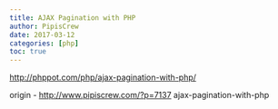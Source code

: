 ```yaml
---
title: AJAX Pagination with PHP
author: PipisCrew
date: 2017-03-12
categories: [php]
toc: true
---
```


http://phppot.com/php/ajax-pagination-with-php/

origin - http://www.pipiscrew.com/?p=7137 ajax-pagination-with-php